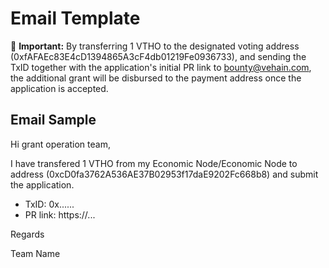# Email Template

**:loudspeaker:** **Important:** By transferring 1 VTHO to the designated voting address (0xfAFAEc83E4cD1394865A3cF4db01219Fe0936733), and sending the TxID together with the application's initial PR link to bounty@vehain.com, the additional grant will be disbursed to the payment address once the application is accepted. 

## Email Sample

Hi grant operation team, 

I have transfered 1 VTHO from my Economic Node/Economic Node to address (0xcD0fa3762A536AE37B02953f17daE9202Fc668b8) and submit the application.

- TxID: 0x......
- PR link: https://...

Regards

Team Name

